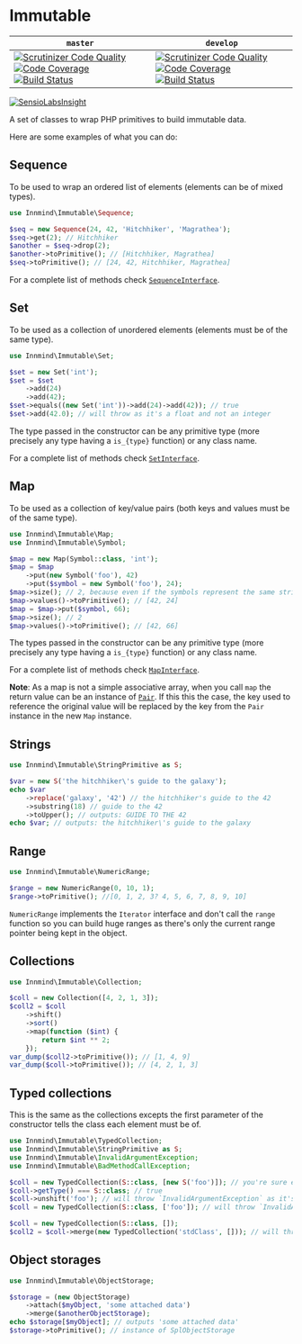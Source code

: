 # Immutable

| `master` | `develop` |
|----------|-----------|
|[![Scrutinizer Code Quality](https://scrutinizer-ci.com/g/Innmind/Immutable/badges/quality-score.png?b=master)](https://scrutinizer-ci.com/g/Innmind/Immutable/?branch=master) [![Code Coverage](https://scrutinizer-ci.com/g/Innmind/Immutable/badges/coverage.png?b=master)](https://scrutinizer-ci.com/g/Innmind/Immutable/?branch=master) [![Build Status](https://scrutinizer-ci.com/g/Innmind/Immutable/badges/build.png?b=master)](https://scrutinizer-ci.com/g/Innmind/Immutable/build-status/master)|[![Scrutinizer Code Quality](https://scrutinizer-ci.com/g/Innmind/Immutable/badges/quality-score.png?b=develop)](https://scrutinizer-ci.com/g/Innmind/Immutable/?branch=develop) [![Code Coverage](https://scrutinizer-ci.com/g/Innmind/Immutable/badges/coverage.png?b=develop)](https://scrutinizer-ci.com/g/Innmind/Immutable/?branch=develop) [![Build Status](https://scrutinizer-ci.com/g/Innmind/Immutable/badges/build.png?b=develop)](https://scrutinizer-ci.com/g/Innmind/Immutable/build-status/develop)|

[![SensioLabsInsight](https://insight.sensiolabs.com/projects/733063fc-bb9a-4329-9412-c805299fc62b/big.png)](https://insight.sensiolabs.com/projects/733063fc-bb9a-4329-9412-c805299fc62b)

A set of classes to wrap PHP primitives to build immutable data.

Here are some examples of what you can do:

## Sequence

To be used to wrap an ordered list of elements (elements can be of mixed types).

```php
use Innmind\Immutable\Sequence;

$seq = new Sequence(24, 42, 'Hitchhiker', 'Magrathea');
$seq->get(2); // Hitchhiker
$another = $seq->drop(2);
$another->toPrimitive(); // [Hitchhiker, Magrathea]
$seq->toPrimitive(); // [24, 42, Hitchhiker, Magrathea]
```

For a complete list of methods check [`SequenceInterface`](SequenceInterface.php).

## Set

To be used as a collection of unordered elements (elements must be of the same type).

```php
use Innmind\Immutable\Set;

$set = new Set('int');
$set = $set
    ->add(24)
    ->add(42);
$set->equals((new Set('int'))->add(24)->add(42)); // true
$set->add(42.0); // will throw as it's a float and not an integer
```

The type passed in the constructor can be any primitive type (more precisely any type having a `is_{type}` function) or any class name.

For a complete list of methods check [`SetInterface`](SetInterface.php).

## Map

To be used as a collection of key/value pairs (both keys and values must be of the same type).

```php
use Innmind\Immutable\Map;
use Innmind\Immutable\Symbol;

$map = new Map(Symbol::class, 'int');
$map = $map
    ->put(new Symbol('foo'), 42)
    ->put($symbol = new Symbol('foo'), 24);
$map->size(); // 2, because even if the symbols represent the same string it's 2 different instances
$map->values()->toPrimitive(); // [42, 24]
$map = $map->put($symbol, 66);
$map->size(); // 2
$map->values()->toPrimitive(); // [42, 66]
```

The types passed in the constructor can be any primitive type (more precisely any type having a `is_{type}` function) or any class name.

For a complete list of methods check [`MapInterface`](MapInterface.php).

**Note**: As a map is not a simple associative array, when you call `map` the return value can be an instance of [`Pair`](Pair.php). If this this the case, the key used to reference the original value will be replaced by the key from the `Pair` instance in the new `Map` instance.

## Strings

```php
use Innmind\Immutable\StringPrimitive as S;

$var = new S('the hitchhiker\'s guide to the galaxy');
echo $var
    ->replace('galaxy', '42') // the hitchhiker's guide to the 42
    ->substring(18) // guide to the 42
    ->toUpper(); // outputs: GUIDE TO THE 42
echo $var; // outputs: the hitchhiker\'s guide to the galaxy
```

## Range

```php
use Innmind\Immutable\NumericRange;

$range = new NumericRange(0, 10, 1);
$range->toPrimitive(); //[0, 1, 2, 3? 4, 5, 6, 7, 8, 9, 10]
```

`NumericRange` implements the `Iterator` interface and don't call the `range` function so you can build huge ranges as there's only the current range pointer being kept in the object.

## Collections

```php
use Innmind\Immutable\Collection;

$coll = new Collection([4, 2, 1, 3]);
$coll2 = $coll
    ->shift()
    ->sort()
    ->map(function ($int) {
        return $int ** 2;
    });
var_dump($coll2->toPrimitive()); // [1, 4, 9]
var_dump($coll->toPrimitive()); // [4, 2, 1, 3]
```

## Typed collections

This is the same as the collections excepts the first parameter of the constructor tells the class each element must be of.

```php
use Innmind\Immutable\TypedCollection;
use Innmind\Immutable\StringPrimitive as S;
use Innmind\Immutable\InvalidArgumentException;
use Innmind\Immutable\BadMethodCallException;

$coll = new TypedCollection(S::class, [new S('foo')]); // you're sure each element is a `S` object
$coll->getType() === S::class; // true
$coll->unshift('foo'); // will throw `InvalidArgumentException` as it's not an `S` object
$coll = new TypedCollection(S::class, ['foo']); // will throw `InvalidArgumentException`

$coll = new TypedCollection(S::class, []);
$coll2 = $coll->merge(new TypedCollection('stdClass', [])); // will throw `BadMethodCallException` as both collections are not of the same type
```

## Object storages

```php
use Innmind\Immutable\ObjectStorage;

$storage = (new ObjectStorage)
    ->attach($myObject, 'some attached data')
    ->merge($anotherObjectStorage);
echo $storage[$myObject]; // outputs 'some attached data'
$storage->toPrimitive(); // instance of SplObjectStorage
```
